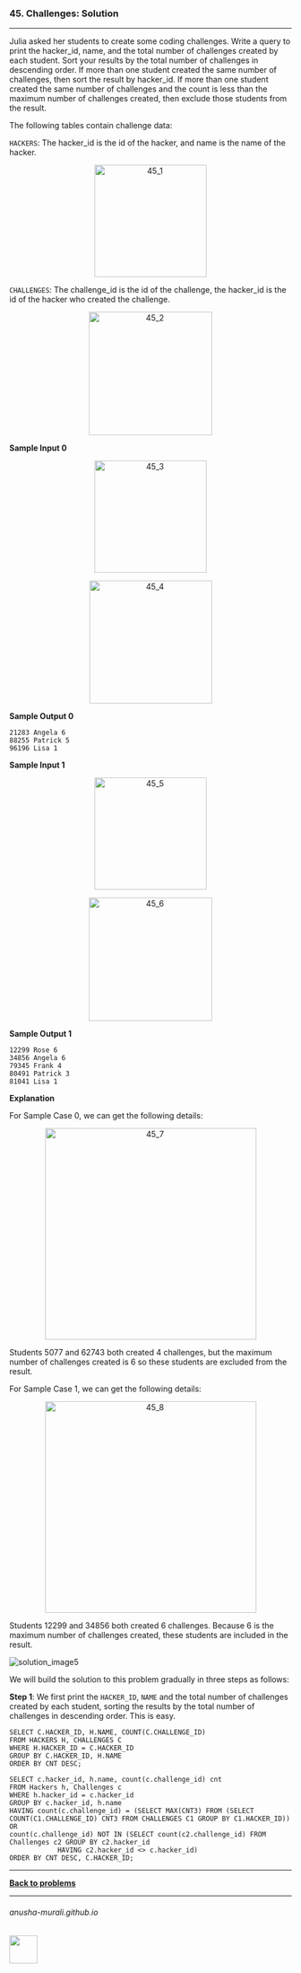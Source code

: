 ### 45. Challenges: Solution

---
 Julia asked her students to create some coding challenges. Write a query to print the hacker_id, name, and the total number of challenges created by each student. 
 Sort your results by the total number of challenges in descending order. If more than one student created the same number of challenges, then sort the result by hacker_id. 
 If more than one student created the same number of challenges and the count is less than the maximum number of challenges created, then exclude those students from the result.

 The following tables contain challenge data:
 
`HACKERS`: The hacker_id is the id of the hacker, and name is the name of the hacker.

<p align="center"> 
<img width="200" alt="45_1" src="https://github.com/user-attachments/assets/e221a5aa-f3d7-4cb2-a8cc-0bce0d438373" />
</p>


`CHALLENGES`: The challenge_id is the id of the challenge, the hacker_id is the id of the hacker who created the challenge.

<p align="center">
<img width="220" alt="45_2" src="https://github.com/user-attachments/assets/8a18d072-b5b9-49f0-b35c-10105c743997" />
</p>


**Sample Input 0**

<p align="center">
<img width="200" alt="45_3" src="https://github.com/user-attachments/assets/85154847-dcfa-4ca9-948a-ace19f66f8ae" />
</p>

<p align="center">
<img width="219" alt="45_4" src="https://github.com/user-attachments/assets/69d7e183-0883-4ba8-b68e-f5cc97b0f78d" />
</p>

**Sample Output 0**

```
21283 Angela 6
88255 Patrick 5
96196 Lisa 1
```


**Sample Input 1**

<p align="center">
<img width="200" alt="45_5" src="https://github.com/user-attachments/assets/06fde7b8-1396-427f-9b97-25f7d52bab45" />
</p>

<p align="center">
<img width="220" alt="45_6" src="https://github.com/user-attachments/assets/4154cffb-721b-474e-8c3b-699a253043e0" />
</p>

**Sample Output 1**

```
12299 Rose 6
34856 Angela 6
79345 Frank 4
80491 Patrick 3
81041 Lisa 1
```

**Explanation**

For Sample Case 0, we can get the following details:

<p align="center">
<img width="377" alt="45_7" src="https://github.com/user-attachments/assets/c99d0372-996a-43fc-862b-6b3bec62e92a" />
</p>

Students 5077 and 62743 both created 4 challenges, but the maximum number of challenges created is 6 so these students are excluded from the result.


For Sample Case 1, we can get the following details:

<p align="center">
<img width="377" alt="45_8" src="https://github.com/user-attachments/assets/2bc15729-a817-4db9-8a70-d75fe505401a" />
</p>

Students 12299 and 34856 both created 6 challenges. Because 6 is the maximum number of challenges created, these students are included in the result.

![solution_image5](https://github.com/user-attachments/assets/82f796e0-28cb-4ef0-bcdc-1a701ce7db53)

We will build the solution to this problem gradually in three steps as follows:

**Step 1**: We first print the `HACKER_ID`, `NAME` and the total number of challenges created by each student, sorting the results by the total number of challenges in descending order. This is easy.

```
SELECT C.HACKER_ID, H.NAME, COUNT(C.CHALLENGE_ID)
FROM HACKERS H, CHALLENGES C
WHERE H.HACKER_ID = C.HACKER_ID 
GROUP BY C.HACKER_ID, H.NAME
ORDER BY CNT DESC;
```


```
SELECT c.hacker_id, h.name, count(c.challenge_id) cnt 
FROM Hackers h, Challenges c 
WHERE h.hacker_id = c.hacker_id
GROUP BY c.hacker_id, h.name
HAVING count(c.challenge_id) = (SELECT MAX(CNT3) FROM (SELECT COUNT(C1.CHALLENGE_ID) CNT3 FROM CHALLENGES C1 GROUP BY C1.HACKER_ID))
OR
count(c.challenge_id) NOT IN (SELECT count(c2.challenge_id) FROM Challenges c2 GROUP BY c2.hacker_id 
            HAVING c2.hacker_id <> c.hacker_id)
ORDER BY CNT DESC, C.HACKER_ID;
```

---

**[Back to problems](./problems.md)**

* * *
###### anusha-murali.github.io

<img src="https://github.com/anusha-murali/anusha-murali.github.io/assets/111596338/639243aa-2857-4595-a65a-7852762bb002" width="50" height="50"/>
